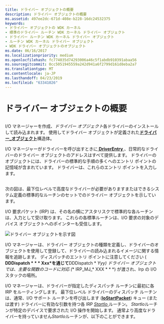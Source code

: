 ```yaml
---
title: ドライバー オブジェクトの概要
description: ドライバー オブジェクトの概要
ms.assetid: 497ee2dc-671d-408e-b228-16dc24532375
keywords:
- ドライバー オブジェクトの WDK カーネル
- 標準のドライバー ルーチン WDK カーネル ドライバー オブジェクト
- ドライバー ルーチン WDK カーネル ドライバー オブジェクト
- ルーチン WDK カーネル ドライバー オブジェクト
- WDK ドライバー オブジェクトのオブジェクト
ms.date: 06/16/2017
ms.localizationpriority: medium
ms.openlocfilehash: fc774035d74293006a46c5f1abdb910391abaa56
ms.sourcegitcommit: 0cc5051945559a242d941a6f2799d161d8eba2a7
ms.translationtype: MT
ms.contentlocale: ja-JP
ms.lasthandoff: 04/23/2019
ms.locfileid: "63341026"
---
```

# <a name="introduction-to-driver-objects"></a>ドライバー オブジェクトの概要


## <a href="" id="ddk-introduction-to-driver-objects-kg"></a>


I/O マネージャーを作成、*ドライバー オブジェクト*各ドライバーのインストールして読み込まれます。 使用してドライバー オブジェクトが定義された[**ドライバー\_オブジェクト**](https://msdn.microsoft.com/library/windows/hardware/ff544174)構造体。

I/O マネージャーがドライバーを呼び出すときに[ **DriverEntry** ](https://msdn.microsoft.com/library/windows/hardware/ff544113) 、日常的なドライバーのドライバー オブジェクトのアドレスはすべて提供します。 ドライバーのオブジェクトには、ドライバーの標準的な手順の多くへのエントリ ポイントの記憶域が含まれています。 ドライバーは、これらのエントリ ポイントを入力します。

## <a href="" id="driver-object-illustration"></a>


次の図は、最下位レベルで高度なドライバーが必要がありますまたはできるシステム定義の標準的なルーチンのセットでのドライバー オブジェクトを示しています。

I/O 要求パケット (IRP) は、その名の横にアスタリスクで標準的な各ルーチンは、入力として受け取ります。 これらの各標準ルーチンは、I/O 要求の対象のデバイス オブジェクトへのポインターも受信します。

![ドライバー オブジェクトを示す図](images/24drvobj.png)

I/O マネージャーは、ドライバー オブジェクトの種類を定義し、ドライバーのオブジェクトを使用して登録して、ドライバーの読み込まれるイメージに関する情報を追跡します。 ディスパッチのエントリ ポイントに注意してください ( **DDDispatch * * * Xxx*を通じて**DDDispatch * **Yyy*) ドライバー オブジェクトでは、主要な関数のコードに対応 (** IRP\_MJ\_* XXX * * *) が渡され、Irp の I/O スタックの場所。

I/O マネージャーは、ドライバーが指定したディスパッチ ルーチンに最初に各 IRP をルーティングします。 最下位レベル ドライバーのディスパッチ ルーチンは、通常、I/O サポート ルーチンを呼び出します ([**IoStartPacket**](https://msdn.microsoft.com/library/windows/hardware/ff550370)) キュー (または渡す) ドライバーに有効な引数を持つ各 IRP [ *StartIo* ](https://msdn.microsoft.com/library/windows/hardware/ff563858)ルーチン。 *StartIo*ルーチンが特定のデバイスで要求された I/O 操作を開始します。 通常より高度なドライバーを持っていません*StartIo*ルーチンが、以下のことができます。

 

 





